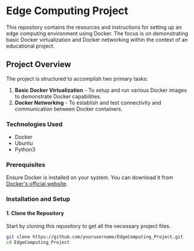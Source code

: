 # Edge Computing Project

This repository contains the resources and instructions for setting up an edge computing environment using Docker. The focus is on demonstrating basic Docker virtualization and Docker networking within the context of an educational project.

## Project Overview

The project is structured to accomplish two primary tasks:
1. **Basic Docker Virtualization** - To setup and run various Docker images to demonstrate Docker capabilities.
2. **Docker Networking** - To establish and test connectivity and communication between Docker containers.

### Technologies Used
- Docker
- Ubuntu
- Python3

### Prerequisites

Ensure Docker is installed on your system. You can download it from [Docker's official website](https://www.docker.com/products/docker-desktop).

### Installation and Setup

#### 1. Clone the Repository

Start by cloning this repository to get all the necessary project files.

```bash
git clone https://github.com/yourusername/EdgeComputing_Project.git
cd EdgeComputing_Project
